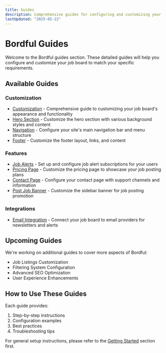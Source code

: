 ```yaml
---
title: Guides
description: Comprehensive guides for configuring and customizing your Bordful job board.
lastUpdated: "2025-05-22"
---
```


# Bordful Guides

Welcome to the Bordful guides section. These detailed guides will help you configure and customize your job board to match your specific requirements.

## Available Guides

### Customization

- [Customization](/docs/guides/customization.md) - Comprehensive guide to customizing your job board's appearance and functionality
- [Hero Section](/docs/guides/hero-section.md) - Customize the hero section with various background styles and content
- [Navigation](/docs/guides/navigation.md) - Configure your site's main navigation bar and menu structure
- [Footer](/docs/guides/footer.md) - Customize the footer layout, links, and content

### Features

- [Job Alerts](/docs/guides/job-alerts.md) - Set up and configure job alert subscriptions for your users
- [Pricing Page](/docs/guides/pricing.md) - Customize the pricing page to showcase your job posting plans
- [Contact Page](/docs/guides/contact.md) - Configure your contact page with support channels and information
- [Post Job Banner](/docs/guides/post-job-banner.md) - Customize the sidebar banner for job posting promotion

### Integrations

- [Email Integration](/docs/guides/email-integration.md) - Connect your job board to email providers for newsletters and alerts

## Upcoming Guides

We're working on additional guides to cover more aspects of Bordful:

- Job Listings Customization
- Filtering System Configuration
- Advanced SEO Optimization
- User Experience Enhancements

## How to Use These Guides

Each guide provides:

1. Step-by-step instructions
2. Configuration examples
3. Best practices
4. Troubleshooting tips

For general setup instructions, please refer to the [Getting Started](/docs/getting-started/index.md) section first. 